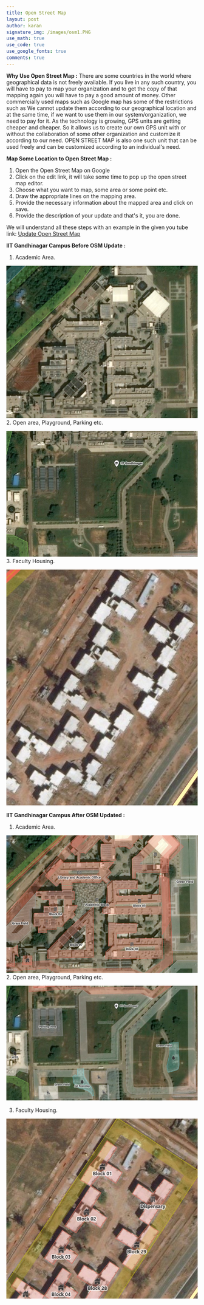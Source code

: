 ```yaml
---
title: Open Street Map
layout: post
author: karan
signature_img: /images/osm1.PNG
use_math: true
use_code: true
use_google_fonts: true
comments: true
---
```


**Why Use Open Street Map :** There are some countries in the world where geographical data is not freely available. If you live in any such country, you will have to pay to map your organization and to get the copy of that mapping again you will have to pay a good amount of money. Other commercially used maps such as Google map has some of the restrictions such as  We cannot update them according to our geographical location and at the same time, if we want to use them in our system/organization, we need to pay for it. As the technology is growing, GPS units are getting cheaper and cheaper. So it allows us to create our own GPS unit with or without the collaboration of some other organization and customize it according to our need. OPEN STREET MAP is also one such unit that can be used freely and can be customized according to an individual's need.


**Map Some Location to Open Street Map :** 
1. Open the Open Street Map on Google
2. Click on the edit link, it will take some time to pop up the open street map editor.
3. Choose what you want to map, some area or some point etc.
4. Draw the appropriate lines on the mapping area.
5. Provide the necessary information about the mapped area and click on save.
6. Provide the description of your update and that's it, you are done.

We will understand all these steps with an example in the given you tube link:
[Update Open Street Map](https://www.youtube.com/watch?v=qcgoUcsURzU)

**IIT Gandhinagar Campus Before OSM Update :**
1. Academic Area.


![Academic Area](/images/osm_w_update.PNG)
2. Open area, Playground, Parking etc.


![Open Area](/images/hostel.PNG)
3. Faculty Housing.


![Housing](/images/housing_w.PNG)


**IIT Gandhinagar Campus After OSM Updated :**
1. Academic Area.


![Academic Area](/images/osm1.PNG)
2. Open area, Playground, Parking etc.


![Open Area](/images/osm2.PNG)

3. Faculty Housing.


![Housing](/images/housing_d.PNG)





